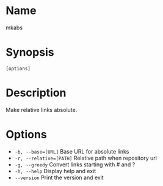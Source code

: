 # Name

mkabs

# Synopsis

```
[options]
```

# Description

Make relative links absolute.

# Options

* `-b, --base=[URL]` Base URL for absolute links
* `-r, --relative=[PATH]` Relative path when repository url
* `-g, --greedy` Convert links starting with # and ?
* `-h, --help` Display help and exit
* `--version` Print the version and exit

